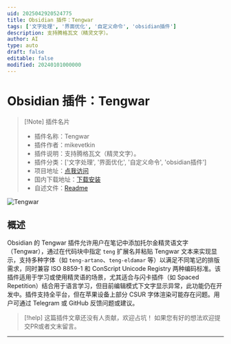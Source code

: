 ```yaml
---
uid: 2025042920524775
title: Obsidian 插件：Tengwar
tags: ['文字处理', '界面优化', '自定义命令', 'obsidian插件']
description: 支持腾格瓦文（精灵文字）。
author: AI
type: auto
draft: false
editable: false
modified: 20240101000000
---
```


# Obsidian 插件：Tengwar

> [!Note] 插件名片
> - 插件名称：Tengwar
> - 插件作者：mikevetkin
> - 插件说明：支持腾格瓦文（精灵文字）。
> - 插件分类：['文字处理', '界面优化', '自定义命令', 'obsidian插件']
> - 项目地址：[点我访问](https://github.com/mikevetkin/obsidian-tengwar)
> - 国内下载地址：[下载安装](https://pkmer.cn/products/plugin/pluginMarket/?tengwar)
> - 自述文件：[Readme](https://ghproxy.net/https://raw.githubusercontent.com/mikevetkin/obsidian-tengwar/main/README.md)

![Tengwar](https://cdn.pkmer.cn/covers/tengwar_2_0.png!pkmer)

## 概述

Obsidian 的 Tengwar 插件允许用户在笔记中添加托尔金精灵语文字（Tengwar），通过在代码块中指定 `teng` 扩展名并粘贴 Tengwar 文本来实现显示，支持多种字体（如 `teng-artano`、`teng-eldamar` 等）以满足不同笔记的排版需求，同时兼容 ISO 8859-1 和 ConScript Unicode Registry 两种编码标准。该插件适用于学习或使用精灵语的场景，尤其适合与闪卡插件（如 Spaced Repetition）结合用于语言学习，但目前编辑模式下文字显示异常，此功能仍在开发中。插件支持全平台，但在苹果设备上部分 CSUR 字体渲染可能存在问题。用户可通过 Telegram 或 GitHub 反馈问题或建议。


> [!help] 
> 这篇插件文章还没有人贡献，欢迎占坑！
> 如果您有好的想法欢迎提交PR或者文末留言。
> 

---



